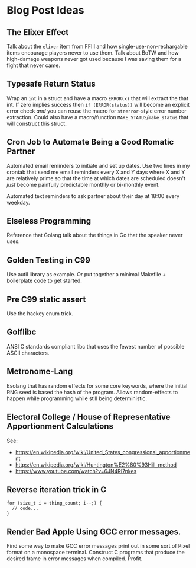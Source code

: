 Blog Post Ideas
===============

## The Elixer Effect
Talk about the `elixer` item from FFIII and how single-use-non-rechargable items
encourage players never to use them.
Talk about BoTW and how high-damage weapons never got used because I was saving
them for a fight that never came.

## Typesafe Return Status
Wrap an `int` in a struct and have a macro `ERROR(x)` that will extract the
that int.
If zero implies success then `if (ERROR(status))` will become an explicit
error check *and* you can reuse the macro for `strerror`-style error number
extraction.
Could also have a macro/function `MAKE_STATUS`/`make_status` that will construct
this struct.

## Cron Job to Automate Being a Good Romatic Partner
Automated email reminders to initiate and set up dates.
Use two lines in my crontab that send me email reminders every X and Y days
where X and Y are relatively prime so that the time at which dates are scheduled
doesn't *just* become painfully predictable monthly or bi-monthly event.

Automated text reminders to ask partner about their day at 18:00 every weekday.

## Elseless Programming
Reference that Golang talk about the things in Go that the speaker never uses.

## Golden Testing in C99
Use autil library as example.
Or put together a minimal Makefile + boilerplate code to get started.

## Pre C99 static assert
Use the hackey enum trick.

## Golflibc
ANSI C standards compliant libc that uses the fewest number of possible ASCII
characters.

## Metronome-Lang
Esolang that has random effects for some core keywords, where the initial RNG
seed is based the hash of the program. Allows random-effects to happen while
programming while still being deterministic.

## Electoral College / House of Representative Apportionment Calculations
See:
+ https://en.wikipedia.org/wiki/United_States_congressional_apportionment
+ https://en.wikipedia.org/wiki/Huntington%E2%80%93Hill_method
+ https://www.youtube.com/watch?v=6JN4RI7nkes

## Reverse iteration trick in C
```
for (size_t i = thing_count; i--;) {
  // code...
}
```

## Render Bad Apple Using GCC error messages.
Find some way to make GCC error messages print out in some sort of Pixel format
on a monospace terminal. Construct C programs that produce the desired frame in
error messages when compiled. Profit.
